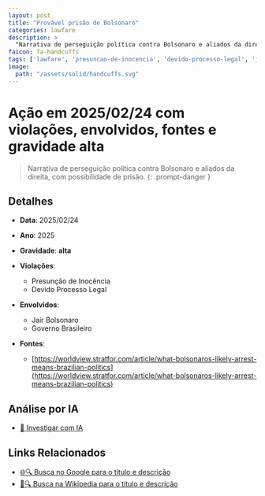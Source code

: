 ```yaml
---
layout: post
title: "Provável prisão de Bolsonaro"
categories: lawfare
description: > 
  "Narrativa de perseguição política contra Bolsonaro e aliados da direita, com possibilidade de prisão."
faicon: fa-handcuffs
tags: ['lawfare', 'presuncao-de-inocencia', 'devido-processo-legal', 'jair-bolsonaro', 'governo-brasileiro', 'gravidade-alta', 'prisao', 'perseguicao-politica']
image:
  path: "/assets/solid/handcuffs.svg"
---
```


# Ação em 2025/02/24 com violações, envolvidos, fontes e gravidade alta

> Narrativa de perseguição política contra Bolsonaro e aliados da direita, com possibilidade de prisão.
{: .prompt-danger }

## Detalhes
- **Data**: 2025/02/24
- **Ano**: 2025
- **Gravidade**: **alta** <i class="fas fa-handcuffs"></i>

- **Violações**:
  - Presunção de Inocência
  - Devido Processo Legal
- **Envolvidos**:
  - Jair Bolsonaro
  - Governo Brasileiro
- **Fontes**:
  - [https://worldview.stratfor.com/article/what-bolsonaros-likely-arrest-means-brazilian-politics](https://worldview.stratfor.com/article/what-bolsonaros-likely-arrest-means-brazilian-politics)

## Análise por IA
- [🤖 Investigar com IA](https://www.perplexity.ai/search?q=%20Prov%C3%A1vel%20pris%C3%A3o%20de%20Bolsonaro%20Narrativa%20de%20persegui%C3%A7%C3%A3o%20pol%C3%ADtica%20contra%20Bolsonaro%20e%20aliados%20da%20direita%2C%20com%20possibilidade%20de%20pris%C3%A3o.%20Presun%C3%A7%C3%A3o%20de%20Inoc%C3%AAncia%20Devido%20Processo%20Legal%202025%20gravidade%20alta)

## Links Relacionados
- [🌐🔍 Busca no Google para o título e descrição](https://www.google.com/search?q=%20Prov%C3%A1vel%20pris%C3%A3o%20de%20Bolsonaro%20Narrativa%20de%20persegui%C3%A7%C3%A3o%20pol%C3%ADtica%20contra%20Bolsonaro%20e%20aliados%20da%20direita%2C%20com%20possibilidade%20de%20pris%C3%A3o.%20Presun%C3%A7%C3%A3o%20de%20Inoc%C3%AAncia%20Devido%20Processo%20Legal%202025%20gravidade%20alta)
- [📖🔍 Busca na Wikipedia para o título e descrição](https://pt.wikipedia.org/w/index.php?search=%20Prov%C3%A1vel%20pris%C3%A3o%20de%20Bolsonaro%20Narrativa%20de%20persegui%C3%A7%C3%A3o%20pol%C3%ADtica%20contra%20Bolsonaro%20e%20aliados%20da%20direita%2C%20com%20possibilidade%20de%20pris%C3%A3o.%20Presun%C3%A7%C3%A3o%20de%20Inoc%C3%AAncia%20Devido%20Processo%20Legal%202025%20gravidade%20alta)

